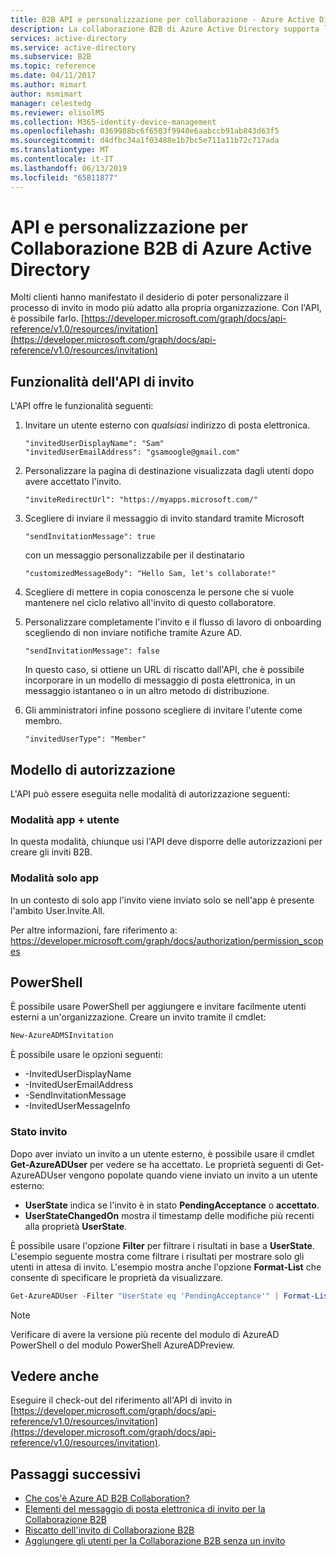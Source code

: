 ```yaml
---
title: B2B API e personalizzazione per collaborazione - Azure Active Directory | Microsoft Docs
description: La collaborazione B2B di Azure Active Directory supporta le relazioni tra società abilitando i partner commerciali ad accedere in modo selettivo alle applicazioni aziendali
services: active-directory
ms.service: active-directory
ms.subservice: B2B
ms.topic: reference
ms.date: 04/11/2017
ms.author: mimart
author: msmimart
manager: celestedg
ms.reviewer: elisolMS
ms.collection: M365-identity-device-management
ms.openlocfilehash: 0369988bc6f6503f9940e6aabccb91ab843d63f5
ms.sourcegitcommit: d4dfbc34a1f03488e1b7bc5e711a11b72c717ada
ms.translationtype: MT
ms.contentlocale: it-IT
ms.lasthandoff: 06/13/2019
ms.locfileid: "65811877"
---
```

# <a name="azure-active-directory-b2b-collaboration-api-and-customization"></a>API e personalizzazione per Collaborazione B2B di Azure Active Directory

Molti clienti hanno manifestato il desiderio di poter personalizzare il processo di invito in modo più adatto alla propria organizzazione. Con l'API, è possibile farlo. [https://developer.microsoft.com/graph/docs/api-reference/v1.0/resources/invitation](https://developer.microsoft.com/graph/docs/api-reference/v1.0/resources/invitation)

## <a name="capabilities-of-the-invitation-api"></a>Funzionalità dell'API di invito

L'API offre le funzionalità seguenti:

1. Invitare un utente esterno con *qualsiasi* indirizzo di posta elettronica.

    ```
    "invitedUserDisplayName": "Sam"
    "invitedUserEmailAddress": "gsamoogle@gmail.com"
    ```

2. Personalizzare la pagina di destinazione visualizzata dagli utenti dopo avere accettato l'invito.

    ```
    "inviteRedirectUrl": "https://myapps.microsoft.com/"
    ```

3. Scegliere di inviare il messaggio di invito standard tramite Microsoft

    ```
    "sendInvitationMessage": true
    ```

   con un messaggio personalizzabile per il destinatario

    ```
    "customizedMessageBody": "Hello Sam, let's collaborate!"
    ```

4. Scegliere di mettere in copia conoscenza le persone che si vuole mantenere nel ciclo relativo all'invito di questo collaboratore.

5. Personalizzare completamente l'invito e il flusso di lavoro di onboarding scegliendo di non inviare notifiche tramite Azure AD.

    ```
    "sendInvitationMessage": false
    ```

   In questo caso, si ottiene un URL di riscatto dall'API, che è possibile incorporare in un modello di messaggio di posta elettronica, in un messaggio istantaneo o in un altro metodo di distribuzione.

6. Gli amministratori infine possono scegliere di invitare l'utente come membro.

    ```
    "invitedUserType": "Member"
    ```


## <a name="authorization-model"></a>Modello di autorizzazione

L'API può essere eseguita nelle modalità di autorizzazione seguenti:

### <a name="app--user-mode"></a>Modalità app + utente

In questa modalità, chiunque usi l'API deve disporre delle autorizzazioni per creare gli inviti B2B.

### <a name="app-only-mode"></a>Modalità solo app

In un contesto di solo app l'invito viene inviato solo se nell'app è presente l'ambito User.Invite.All.

Per altre informazioni, fare riferimento a: https://developer.microsoft.com/graph/docs/authorization/permission_scopes


## <a name="powershell"></a>PowerShell

È possibile usare PowerShell per aggiungere e invitare facilmente utenti esterni a un'organizzazione. Creare un invito tramite il cmdlet:

```powershell
New-AzureADMSInvitation
```

È possibile usare le opzioni seguenti:

* -InvitedUserDisplayName
* -InvitedUserEmailAddress
* -SendInvitationMessage
* -InvitedUserMessageInfo

### <a name="invitation-status"></a>Stato invito

Dopo aver inviato un invito a un utente esterno, è possibile usare il cmdlet **Get-AzureADUser** per vedere se ha accettato. Le proprietà seguenti di Get-AzureADUser vengono popolate quando viene inviato un invito a un utente esterno:

* **UserState** indica se l'invito è in stato **PendingAcceptance** o **accettato**.
* **UserStateChangedOn** mostra il timestamp delle modifiche più recenti alla proprietà **UserState**.

È possibile usare l'opzione **Filter** per filtrare i risultati in base a **UserState**. L'esempio seguente mostra come filtrare i risultati per mostrare solo gli utenti in attesa di invito. L'esempio mostra anche l'opzione **Format-List** che consente di specificare le proprietà da visualizzare. 
 

```powershell
Get-AzureADUser -Filter "UserState eq 'PendingAcceptance'" | Format-List -Property DisplayName,UserPrincipalName,UserState,UserStateChangedOn
```

> [!NOTE]
> Verificare di avere la versione più recente del modulo di AzureAD PowerShell o del modulo PowerShell AzureADPreview. 

## <a name="see-also"></a>Vedere anche

Eseguire il check-out del riferimento all'API di invito in [https://developer.microsoft.com/graph/docs/api-reference/v1.0/resources/invitation](https://developer.microsoft.com/graph/docs/api-reference/v1.0/resources/invitation).

## <a name="next-steps"></a>Passaggi successivi

- [Che cos'è Azure AD B2B Collaboration?](what-is-b2b.md)
- [Elementi del messaggio di posta elettronica di invito per la Collaborazione B2B](invitation-email-elements.md)
- [Riscatto dell'invito di Collaborazione B2B](redemption-experience.md)
- [Aggiungere gli utenti per la Collaborazione B2B senza un invito](add-user-without-invite.md)